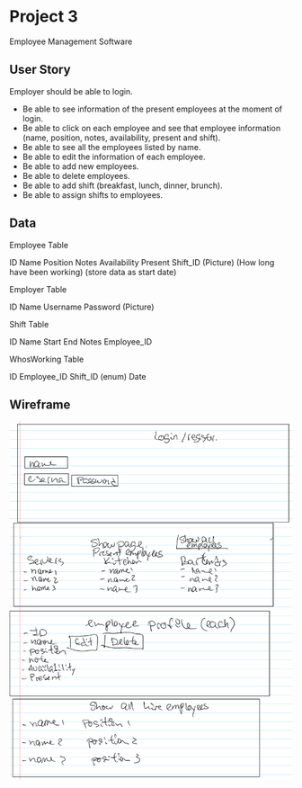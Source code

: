 # Project 3
Employee Management Software

## User Story

Employer should be able to login. 
- Be able to see information of the present employees at the moment of login.
- Be able to click on each employee and see that employee information
(name, position, notes, availability, present and shift).
- Be able to see all the employees listed by name.
- Be able to edit the information of each employee.
- Be able to add new employees.
- Be able to delete employees. 
- Be able to add shift (breakfast, lunch, dinner, brunch).
- Be able to assign shifts to employees. 

## Data

Employee Table

ID
Name
Position
Notes
Availability
Present 
Shift_ID
(Picture)
(How long have been working) (store data as start date)


Employer Table

ID
Name
Username
Password
(Picture)

Shift Table

ID
Name
Start
End
Notes
Employee_ID

WhosWorking Table

ID
Employee_ID
Shift_ID (enum)
Date


## Wireframe
![Wireframe](Wireframe/WireFrame.jpeg)


